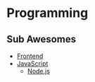 # Programming

## Sub Awesomes

* [Frontend](frontend.md)
* [JavaScript](javascript/index.md)
  * [Node.js](javascript/node.md)
